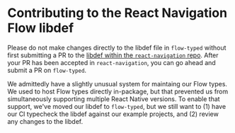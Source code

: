 # Contributing to the React Navigation Flow libdef

Please do not make changes directly to the libdef file in `flow-typed` without first submitting a PR to the [libdef within the `react-navigation` repo](https://github.com/react-navigation/react-navigation/blob/master/flow/react-navigation.js). After your PR has been accepted in `react-navigation`, you can go ahead and submit a PR on `flow-typed`.

We admittedly have a slightly unusual system for maintaing our Flow types. We used to host Flow types directly in-package, but that prevented us from simultaneously supporting multiple React Native versions. To enable that support, we've moved our libdef to `flow-typed`, but we still want to (1) have our CI typecheck the libdef against our example projects, and (2) review any changes to the libdef.

